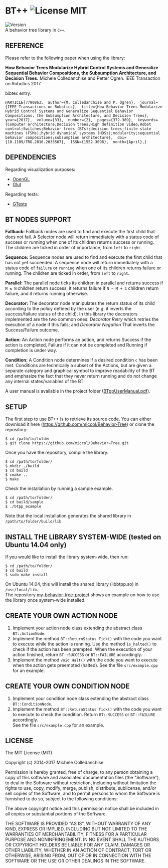 BT++ ![License MIT](https://img.shields.io/dub/l/vibe-d.svg)
====
![Version](https://img.shields.io/badge/version-v1.4-green.svg) <br/> 
A behavior tree library in `C++`.

REFERENCE
------------
Please refer to the following paper when using the library:

**How Behavior Trees Modularize Hybrid Control Systems and Generalize Sequential Behavior Compositions, the Subsumption Architecture, and Decision Trees.** Michele Colledanchise and Petter Ogren. IEEE Transaction on Robotics 2017.

bibtex entry:

`@ARTICLE{7790863, 
author={M. Colledanchise and P. Ögren}, 
journal={IEEE Transactions on Robotics}, 
title={How Behavior Trees Modularize Hybrid Control Systems and Generalize Sequential Behavior Compositions, the Subsumption Architecture, and Decision Trees}, 
year={2017}, 
volume={33}, 
number={2}, 
pages={372-389}, 
keywords={Computer architecture;Decision trees;High definition video;Robot control;Switches;Behavior trees (BTs);decision trees;finite state machines (FSMs);hybrid dynamical systems (HDSs);modularity;sequential behavior compositions;subsumption architecture}, 
doi={10.1109/TRO.2016.2633567}, 
ISSN={1552-3098}, 
month={April},}`

DEPENDENCIES
------------

Regarding visualization purposes:
* [OpenGL](https://www.opengl.org/)
* [Glut](https://www.opengl.org/resources/libraries/glut/)

Regarding tests:
* [GTests](https://github.com/google/googletest)

BT NODES SUPPORT
----------------
**Fallback:** Fallback nodes are used to find and execute the first child that does not fail. A Selector node will return immediately with a status code of success or running when one of its children returns success or running. The children are ticked in order of importance, from `left` to `right`.

**Sequence:** Sequence nodes are used to find and execute the first child that has not yet succeeded. A sequence node will return immediately with a status code of `failure` or `running` when one of its children returns failure or running. The children are ticked in order, from `left` to `right`.

**Parallel:** The parallel node ticks its children in parallel and returns success if `M ≤ N` children return success, it returns failure if `N − M + 1` children return failure, and it returns running otherwise.

**Decorator:** The decorator node manipulates the return status of its child according to the policy defined by the user (e.g. it inverts the success/failure status of the child). In this library the decorators implemented are the two common ones: *Decorator Retry* which retries the execution of a node if this fails; and *Decorator Negation* That inverts the Success/Failure outcome.

**Action:** An Action node performs an action, and returns Success if the action is completed, Failure if it can not be completed and Running if completion is under way.

**Condition:** A Condition node determines if a desired condition `c` has been met. Conditions are technically a subset of the Actions, but are given a separate category and graphical symbol to improve readability of the BT and emphasize the fact that they never return running and do not change any internal states/variables of the BT.

A user manual is available in the project folder ([BTppUserManual.pdf](https://github.com/miccol/Behavior-Tree/blob/master/BTppUserManual.pdf)).

SETUP
-----------

The first step to use BT++ is to retrieve its source code. You can either download it 
here (https://github.com/miccol/Behavior-Tree) or clone the repository:

`$ cd /path/to/folder` <br/>
`$ git clone https://github.com/miccol/Behavior−Tree.git`

Once you have the repository, compile the library:

`$ cd /path/to/folder/` <br/>
`$ mkdir ./build` <br/>
`$ cd build` <br/>
`$ cmake ..` <br/>
`$ make` <br/>

Check the installation by running a sample example.

`$ cd /path/to/folder/` <br/>
`$ cd build/sample` <br/>
`$ ./btpp_example` <br/>

Note that the local installation generates the shared library in `/path/to/folder/build/lib`.

INSTALL THE LIBRARY SYSTEM-WIDE (tested on Ubuntu 14.04 only)
-------------------------------

If you would like to install the library system-wide, then run:

`$ cd /path/to/folder/` <br/>
`$ cd build` <br/>
`$ sudo make install` <br/>

On Ubuntu 14.04, this will install the shared library (libbtpp.so) in `/usr/local/lib`. <br/>
The repository [my-behavior-tree-project](https://github.com/miccol/my-behavior-tree-project) shows an example on how to use the library once system-wide installed.


CREATE YOUR OWN ACTION NODE
------
1) Implement your action node class extending the abstract class `BT::ActionNode`.
2) Implement the method `BT::ReturnStatus Tick()` with the code you want to execute while the action is running. Use the method `is_halted()` to check if the action has been prempted. When the execution of your action finished, return `BT::SUCCESS` or `BT::FAILURE` accordingly.  
3) Implement the method `void Halt()` with the code you want to execute when the action gets preempted (halted).
See the file `src/example.cpp` for an example.

CREATE YOUR OWN CONDITION NODE
------
1) Implement your condition node class extending the abstract class `BT::ConditionNode`.
2) Implement the method `BT::ReturnStatus Tick()` with the code you want to execute to check the condition. Return `BT::SUCCESS` or `BT::FAILURE` accordingly.  
See the file `src/example.cpp` for an example.

LICENSE
-------
The MIT License (MIT)

Copyright (c) 2014-2017 Michele Colledanchise

Permission is hereby granted, free of charge, to any person obtaining a copy
of this software and associated documentation files (the "Software"), to deal
in the Software without restriction, including without limitation the rights
to use, copy, modify, merge, publish, distribute, sublicense, and/or sell
copies of the Software, and to permit persons to whom the Software is
furnished to do so, subject to the following conditions:

The above copyright notice and this permission notice shall be included in all
copies or substantial portions of the Software.

THE SOFTWARE IS PROVIDED "AS IS", WITHOUT WARRANTY OF ANY KIND, EXPRESS OR
IMPLIED, INCLUDING BUT NOT LIMITED TO THE WARRANTIES OF MERCHANTABILITY,
FITNESS FOR A PARTICULAR PURPOSE AND NONINFRINGEMENT. IN NO EVENT SHALL THE
AUTHORS OR COPYRIGHT HOLDERS BE LIABLE FOR ANY CLAIM, DAMAGES OR OTHER
LIABILITY, WHETHER IN AN ACTION OF CONTRACT, TORT OR OTHERWISE, ARISING FROM,
OUT OF OR IN CONNECTION WITH THE SOFTWARE OR THE USE OR OTHER DEALINGS IN THE
SOFTWARE.
